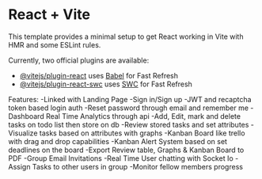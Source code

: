 # React + Vite

This template provides a minimal setup to get React working in Vite with HMR and some ESLint rules.

Currently, two official plugins are available:

- [@vitejs/plugin-react](https://github.com/vitejs/vite-plugin-react/blob/main/packages/plugin-react/README.md) uses [Babel](https://babeljs.io/) for Fast Refresh
- [@vitejs/plugin-react-swc](https://github.com/vitejs/vite-plugin-react-swc) uses [SWC](https://swc.rs/) for Fast Refresh

Features:
-Linked with Landing Page
-Sign in/Sign up
-JWT and recaptcha token based login auth -Reset password through email and remember me
-Dashboard Real Time Analytics through api
-Add, Edit, mark and delete tasks on todo list then store on db
-Review stored tasks and set attributes
-Visualize tasks based on attributes with graphs
-Kanban Board like trello with drag and drop capabilities
-Kanban Alert System based on set deadlines on the board
-Export Review table, Graphs & Kanban Board to PDF
-Group Email Invitations
-Real Time User chatting with Socket Io 
-Assign Tasks to other users in group
-Monitor fellow members progress
